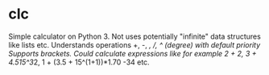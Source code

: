 # clc
Simple calculator on Python 3. Not uses potentially "infinite" data structures like lists etc.
Understands operations +, -, *, /, ^
(degree) with default priority
Supports brackets.
Could calculate expressions like for example 2 + 2, 3 + 4.515^3*2, 1 + (3.5 + 15^(1+1))*1.70 -34 etc.
